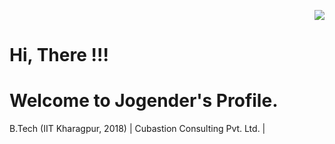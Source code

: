 <p align=right>
  <a href="https://github.com/jogipanwar">
    <img src="https://visitor-badge.laobi.icu/badge?page_id=jogipanwar.visitor-badge&title=Visits">
  </a>
</p>

# Hi, There !!! 

# Welcome to Jogender's Profile.


B.Tech (IIT Kharagpur, 2018) | Cubastion Consulting Pvt. Ltd. | 


<!--
**jogipanwar/jogipanwar** is a ✨ _special_ ✨ repository because its `README.md` (this file) appears on your GitHub profile.

Here are some ideas to get you started:

- 🔭 I’m currently working on ...
- 🌱 I’m currently learning ...
- 👯 I’m looking to collaborate on ...
- 🤔 I’m looking for help with ...
- 💬 Ask me about ...
- 📫 How to reach me: ...
- 😄 Pronouns: ...
- ⚡ Fun fact: ...
-->
